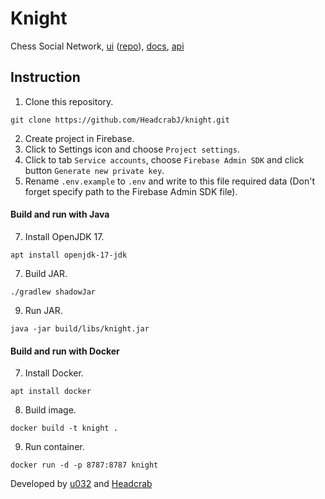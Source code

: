 # Knight
Chess Social Network,
[ui](https://knight.chesscord.wiki) 
([repo](https://github.com/Headcrab/knight-ui)),
[docs](https://docs.chesscord.wiki),
[api](https://headcrab.gitbook.io/knight/)

## Instruction
1. Clone this repository.
```shell
git clone https://github.com/HeadcrabJ/knight.git
```
2. Create project in Firebase.
3. Click to Settings icon and choose `Project settings`.
4. Click to tab `Service accounts`, choose `Firebase Admin SDK` and click button `Generate new private key`.
5. Rename `.env.example` to `.env` and write to this file required data (Don't forget specify path to the Firebase Admin SDK file). <br>
#### Build and run with Java
7. Install OpenJDK 17.
```shell
apt install openjdk-17-jdk
```
7. Build JAR.
```shell
./gradlew shadowJar
```
9. Run JAR.
```shell
java -jar build/libs/knight.jar
```
#### Build and run with Docker
7. Install Docker.
```shell
apt install docker
```
8. Build image.
```shell
docker build -t knight .
```
9. Run container.
```shell
docker run -d -p 8787:8787 knight
```

Developed by [u032](https://github.com/orchst) and [Headcrab](https://github.com/HeadcrabJ)
